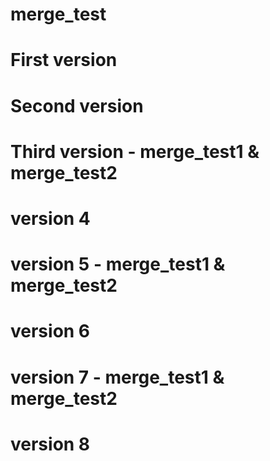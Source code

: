 # merge_test
# First version
# Second version
# Third version - merge_test1 & merge_test2
# version 4
# version 5 - merge_test1 & merge_test2
# version 6
# version 7 - merge_test1 & merge_test2
# version 8
